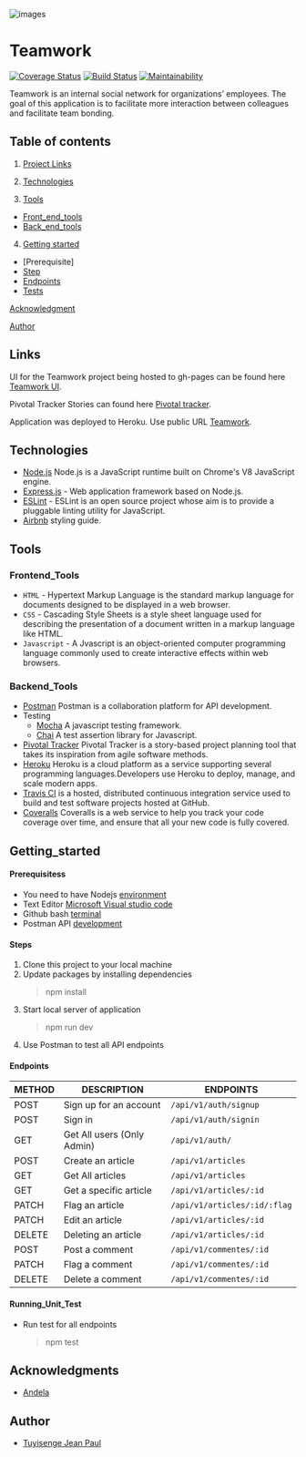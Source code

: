 ![images](https://user-images.githubusercontent.com/52475100/66032932-98585100-e506-11e9-8679-ffed5c9b6ba5.png)
# Teamwork
[![Coverage Status](https://coveralls.io/repos/github/tuyisengepaul/Teamwork/badge.svg?branch=develop)](https://coveralls.io/github/tuyisengepaul/Teamwork?branch=develop)
[![Build Status](https://travis-ci.org/tuyisengepaul/Teamwork.svg?branch=develop)](https://travis-ci.org/tuyisengepaul/Teamwork)
[![Maintainability](https://api.codeclimate.com/v1/badges/a028081d6a49b71bf625/maintainability)](https://codeclimate.com/github/tuyisengepaul/Teamwork/maintainability)

Teamwork is an ​internal social network for organizations’ employees. The goal of this application is to facilitate more interaction between colleagues and facilitate team bonding.

## Table of contents

1. [Project Links](#links) 

2. [Technologies](#technologies)

3. [Tools](#tools)
  - [Front_end_tools](#Frontend_Tools)
  - [Back_end_tools](#Backend_Tools)

4. [Getting started](#Getting_started)
  - [Prerequisite]
  - [Step](#Steps)
  - [Endpoints](#Endpoints)
  - [Tests](#Running_Unit_Test)

[Acknowledgment](#acknowledgments)

[Author](#author)
 
## Links

UI for the Teamwork project being hosted to gh-pages can be found here [Teamwork UI](https://tuyisengepaul.github.io/Teamwork/UI/index.html).

Pivotal Tracker Stories can found here [Pivotal tracker](https://www.pivotaltracker.com/n/projects/2397926).

Application was deployed to Heroku. Use public URL [Teamwork](https://teamworkproject.herokuapp.com/).

## Technologies


- [Node.js](https://nodejs.org/) Node.js is a JavaScript runtime built on Chrome's V8 JavaScript engine.
- [Express.js](https://expressjs.com) - Web application framework based on Node.js.
- [ESLint](https://eslint.org/) - ESLint is an open source project whose aim is to provide a pluggable linting utility for JavaScript.
- [Airbnb](https://www.npmjs.com/package/eslint-config-airbnb) styling guide.

## Tools

### Frontend_Tools

- ```HTML``` - Hypertext Markup Language is the standard markup language for documents designed to be displayed in a web browser.
- ```CSS``` - Cascading Style Sheets is a style sheet language used for describing the presentation of a document written in a markup language like HTML.
- ```Javascript``` - A Jvascript is an object-oriented computer programming language commonly used to create interactive effects within web browsers.

### Backend_Tools

- [Postman](https://www.getpostman.com/) Postman is a collaboration platform for API development. 
- Testing
  - [Mocha](https://mochajs.org/) A javascript testing framework.
  - [Chai](https://chaijs.com) A test assertion library for Javascript.
- [Pivotal Tracker](https://www.pivotaltracker.com) Pivotal Tracker is a story-based project planning tool that takes its inspiration from agile software methods.
- [Heroku](https://www.heroku.com/) Heroku is a cloud platform as a service supporting several programming languages.Developers use Heroku to deploy, manage, and scale modern apps.
- [Travis CI](https://travis-ci.org/) is a hosted, distributed continuous integration service used to build and test software projects hosted at GitHub.
- [Coveralls](https://codeclimate.com/) Coveralls is a web service to help you track your code coverage over time, and ensure that all your new code is fully covered.

## Getting_started

#### Prerequisitess

- You need to have Nodejs [environment](https://nodejs.org/en/)
- Text Editor [Microsoft Visual studio code](https://code.visualstudio.com/)
- Github bash [terminal](https://git-scm.com/downloads) 
- Postman API [development](https://www.getpostman.com/)

#### Steps
 1. Clone this project to your local machine
 2. Update packages by installing dependencies
    >npm install
 3. Start local server of application
    >npm run dev
 4. Use Postman to test all API endpoints

#### Endpoints

| METHOD | DESCRIPTION                             | ENDPOINTS                 | 
| ------ | --------------------------------------- | ------------------------- | 
| POST   | Sign up for an account                  | `/api/v1/auth/signup`     |
| POST   | Sign in                                 | `/api/v1/auth/signin`     |
| GET    | Get All users (Only Admin)              | `/api/v1/auth/`           |
| POST   | Create an article                       | `/api/v1/articles`        | 
| GET    | Get All articles                        | `/api/v1/articles`        | 
| GET    | Get a specific article                  | `/api/v1/articles/:id`    | 
| PATCH  | Flag an article                         | `/api/v1/articles/:id/:flag`|
| PATCH  | Edit an article                         | `/api/v1/articles/:id`    | 
| DELETE | Deleting an article                     | `/api/v1/articles/:id`    |
| POST   | Post a comment                          | `/api/v1/commentes/:id`   | 
| PATCH  | Flag a comment                          | `/api/v1/commentes/:id`   |
| DELETE | Delete a comment                        | `/api/v1/commentes/:id`   | 


#### Running_Unit_Test
- Run test for all endpoints
  > npm test

## Acknowledgments

- [Andela](https://andela.com/)

## Author

- [Tuyisenge Jean Paul](https://www.linkedin.com/in/tuyisenge-jean-paul)



